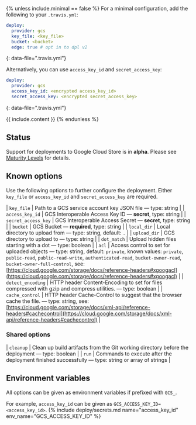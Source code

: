 {% unless include.minimal == false %}
For a minimal configuration, add the following to your `.travis.yml`:

```yaml
deploy:
  provider: gcs
  key_file: <key_file>
  bucket: <bucket>
  edge: true # opt in to dpl v2
```
{: data-file=".travis.yml"}

Alternatively, you can use `access_key_id` and `secret_access_key`:

```yaml
deploy:
  provider: gcs
  access_key_id: <encrypted access_key_id>
  secret_access_key: <encrypted secret_access_key>
```
{: data-file=".travis.yml"}


{{ include.content }}
{% endunless %}

## Status

Support for deployments to Google Cloud Store is in **alpha**. Please see [Maturity Levels](/user/deployment-v2#maturity-levels) for details.
## Known options

Use the following options to further configure the deployment. Either `key_file` or `access_key_id` and `secret_access_key` are required.

| `key_file` | Path to a GCS service account key JSON file &mdash; type: string |
| `access_key_id` | GCS Interoperable Access Key ID &mdash; **secret**, type: string |
| `secret_access_key` | GCS Interoperable Access Secret &mdash; **secret**, type: string |
| `bucket` | GCS Bucket &mdash; **required**, type: string |
| `local_dir` | Local directory to upload from &mdash; type: string, default: `.` |
| `upload_dir` | GCS directory to upload to &mdash; type: string |
| `dot_match` | Upload hidden files starting with a dot &mdash; type: boolean |
| `acl` | Access control to set for uploaded objects &mdash; type: string, default: `private`, known values: `private`, `public-read`, `public-read-write`, `authenticated-read`, `bucket-owner-read`, `bucket-owner-full-control`, see: [https://cloud.google.com/storage/docs/reference-headers#xgoogacl](https://cloud.google.com/storage/docs/reference-headers#xgoogacl) |
| `detect_encoding` | HTTP header Content-Encoding to set for files compressed with gzip and compress utilities. &mdash; type: boolean |
| `cache_control` | HTTP header Cache-Control to suggest that the browser cache the file. &mdash; type: string, see: [https://cloud.google.com/storage/docs/xml-api/reference-headers#cachecontrol](https://cloud.google.com/storage/docs/xml-api/reference-headers#cachecontrol) |

### Shared options

| `cleanup` | Clean up build artifacts from the Git working directory before the deployment &mdash; type: boolean |
| `run` | Commands to execute after the deployment finished successfully &mdash; type: string or array of strings |

## Environment variables

All options can be given as environment variables if prefixed with `GCS_`.

For example, `access_key_id` can be given as `GCS_ACCESS_KEY_ID=<access_key_id>`.
{% include deploy/secrets.md name="access_key_id" env_name="GCS_ACCESS_KEY_ID" %}